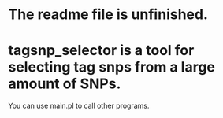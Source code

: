 # The readme file is unfinished.  
# tagsnp_selector is a tool for selecting tag snps from a large amount of SNPs.
You can use main.pl to call other programs.
